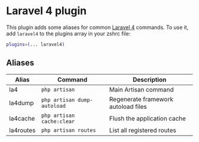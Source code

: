 # Laravel 4 plugin
This plugin adds some aliases for common [Laravel 4](https://laravel.com/docs/4.2) commands.
To use it, add `laravel4` to the plugins array in your zshrc file:
```zsh
plugins=(... laravel4)
```
## Aliases
| Alias     | Command                     | Description                         |
|-----------|-----------------------------|-------------------------------------|
| la4       | `php artisan`               | Main Artisan command                |
| la4dump   | `php artisan dump-autoload` | Regenerate framework autoload files |
| la4cache  | `php artisan cache:clear`   | Flush the application cache         |
| la4routes | `php artisan routes`        | List all registered routes          |
